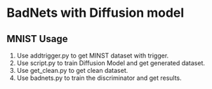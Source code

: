 # BadNets with Diffusion model

## MNIST Usage
1. Use addtrigger.py to get MINST dataset with trigger.
2. Use script.py to train Diffusion Model and get generated dataset.
3. Use get_clean.py to get clean dataset.
4. Use badnets.py to train the discriminator and get results.